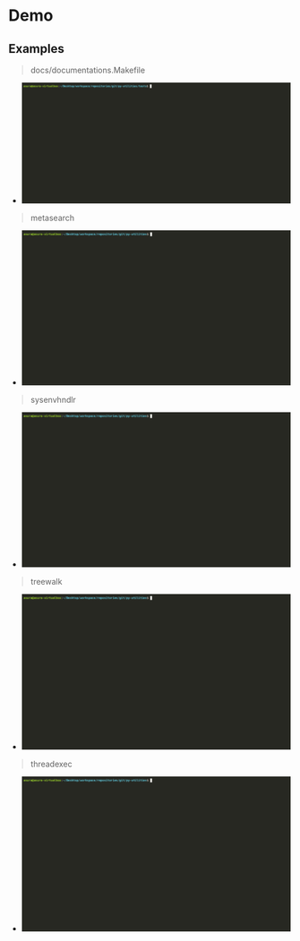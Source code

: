 # Demo

## Examples

> docs/documentations.Makefile

+ ![documentations.Makefile](resources/demo/gifs/documentations-Makefile.gif)

> metasearch

+ ![metasearch](resources/demo/gifs/metasearch.gif)

> sysenvhndlr

+ ![sysenvhndlr](resources/demo/gifs/sysenvhndlr.gif)

> treewalk

+ ![treewalk](resources/demo/gifs/treewalk.gif)

> threadexec

+ ![threadexec](resources/demo/gifs/threadexec-cli.gif)

